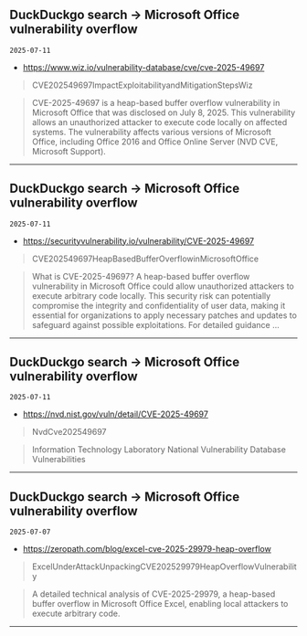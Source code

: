 ## DuckDuckgo search -> Microsoft Office vulnerability overflow
`2025-07-11`

* https://www.wiz.io/vulnerability-database/cve/cve-2025-49697

<blockquote>
 CVE202549697ImpactExploitabilityandMitigationStepsWiz
</blockquote>
<blockquote>
CVE-2025-49697 is a heap-based buffer overflow vulnerability in Microsoft Office that was disclosed on July 8, 2025. This vulnerability allows an unauthorized attacker to execute code locally on affected systems. The vulnerability affects various versions of Microsoft Office, including Office 2016 and Office Online Server (NVD CVE, Microsoft Support).
</blockquote>

---

## DuckDuckgo search -> Microsoft Office vulnerability overflow
`2025-07-11`

* https://securityvulnerability.io/vulnerability/CVE-2025-49697

<blockquote>
 CVE202549697HeapBasedBufferOverflowinMicrosoftOffice
</blockquote>
<blockquote>
What is CVE-2025-49697? A heap-based buffer overflow vulnerability in Microsoft Office could allow unauthorized attackers to execute arbitrary code locally. This security risk can potentially compromise the integrity and confidentiality of user data, making it essential for organizations to apply necessary patches and updates to safeguard against possible exploitations. For detailed guidance ...
</blockquote>

---

## DuckDuckgo search -> Microsoft Office vulnerability overflow
`2025-07-11`

* https://nvd.nist.gov/vuln/detail/CVE-2025-49697

<blockquote>
 NvdCve202549697
</blockquote>
<blockquote>
Information Technology Laboratory National Vulnerability Database Vulnerabilities
</blockquote>

---

## DuckDuckgo search -> Microsoft Office vulnerability overflow
`2025-07-07`

* https://zeropath.com/blog/excel-cve-2025-29979-heap-overflow

<blockquote>
 ExcelUnderAttackUnpackingCVE202529979HeapOverflowVulnerability
</blockquote>
<blockquote>
A detailed technical analysis of CVE-2025-29979, a heap-based buffer overflow in Microsoft Office Excel, enabling local attackers to execute arbitrary code.
</blockquote>

---


